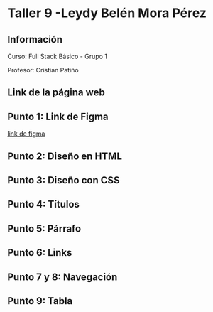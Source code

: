 <h1>Taller 9 -Leydy Belén Mora Pérez</h1>

<h2>Información</h2>
<p>Curso: Full Stack Básico - Grupo 1</p>
<p>Profesor: Cristian Patiño</p>

<h2>Link de la página web</h2>

<h2>Punto 1: Link de Figma</h2>
<a href="https://www.figma.com/file/E1oHdHNTDN2JSURAtiJYXA/Leydy-Bel%C3%A9n-Mora-P%C3%A9rez?type=design&node-id=0-1&mode=design&t=67F4SxdlsA0b3VqA-0">link de figma</a>

<h2>Punto 2: Diseño en HTML</h2>

<h2>Punto 3: Diseño con CSS</h2>

<h2>Punto 4: Títulos</h2>

<h2>Punto 5: Párrafo</h2>

<h2>Punto 6: Links</h2>

<h2>Punto 7 y 8: Navegación</h2>

<h2>Punto 9: Tabla</h2>